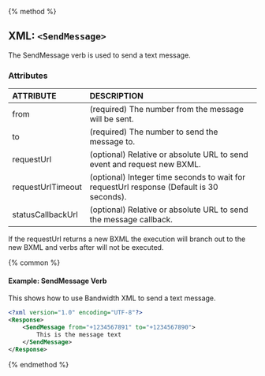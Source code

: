 {% method %}
## XML: `<SendMessage>`
The SendMessage verb is used to send a text message.


### Attributes
| ATTRIBUTE         | DESCRIPTION                                                                              |
|:------------------|:-----------------------------------------------------------------------------------------|
| from              | (required) The number from the message will be sent.                                     |
| to                | (required) The number to send the message to.                                            |
| requestUrl        | (optional) Relative or absolute URL to send event and request new BXML.                  |
| requestUrlTimeout | (optional) Integer time seconds to wait for requestUrl response (Default is 30 seconds). |
| statusCallbackUrl | (optional) Relative or absolute URL to send the message callback.                        |

<aside class="alert general small">
If the requestUrl returns a new BXML the execution will branch out to the new BXML and verbs after <SendMessage> will not be executed.
</aside>

{% common %}
#### Example:  SendMessage Verb
This shows how to use Bandwidth XML to send a text message.


```XML
<?xml version="1.0" encoding="UTF-8"?>
<Response>
	<SendMessage from="+1234567891" to="+1234567890">
		This is the message text
	</SendMessage>
</Response>
```

{% endmethod %}
